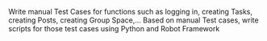 Write manual Test Cases for functions such as logging in, creating Tasks, creating Posts, creating Group Space,...
Based on manual Test cases, write scripts for those test cases using Python and Robot Framework
